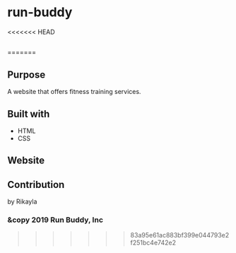 # run-buddy
<<<<<<< HEAD
##
=======

## Purpose 
A website that offers fitness training services.

## Built with 
* HTML
* CSS


##  Website


## Contribution
by Rikayla

### &copy 2019 Run Buddy, Inc
>>>>>>> 83a95e61ac883bf399e044793e2f251bc4e742e2

